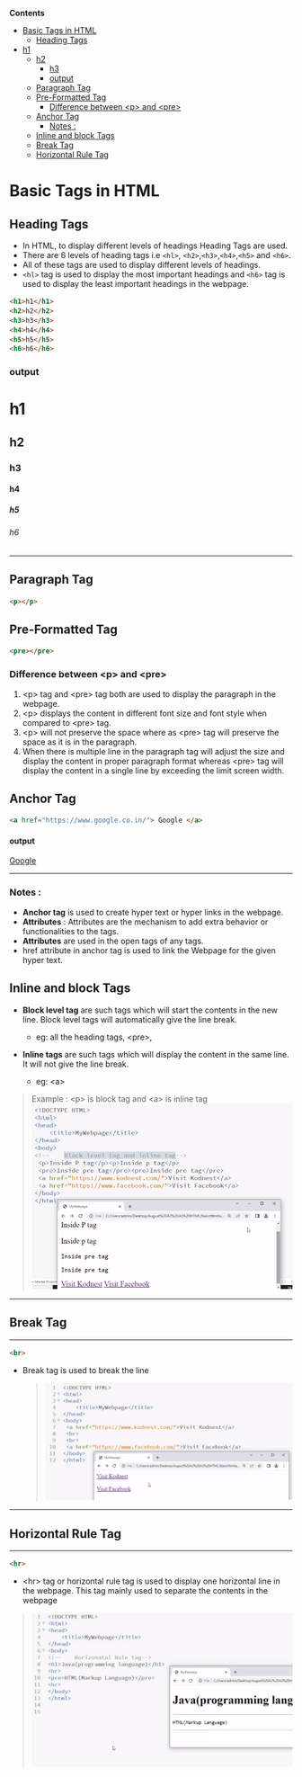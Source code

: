 <!-- START doctoc generated TOC please keep comment here to allow auto update -->
<!-- DON'T EDIT THIS SECTION, INSTEAD RE-RUN doctoc TO UPDATE -->
**Contents**

- [Basic Tags in HTML](#basic-tags-in-html)
  - [Heading Tags](#heading-tags)
- [h1](#h1)
  - [h2](#h2)
    - [h3](#h3)
    - [output](#output)
  - [Paragraph Tag](#paragraph-tag)
  - [Pre-Formatted Tag](#pre-formatted-tag)
    - [Difference between \<p> and \<pre>](#difference-between-%5Cp-and-%5Cpre)
  - [Anchor Tag](#anchor-tag)
    - [Notes :](#notes-)
  - [Inline and block Tags](#inline-and-block-tags)
  - [Break Tag](#break-tag)
  - [Horizontal Rule Tag](#horizontal-rule-tag)

<!-- END doctoc generated TOC please keep comment here to allow auto update -->



# Basic Tags in HTML

## Heading Tags

- In HTML, to display different levels of headings Heading Tags are used.
- There are 6 levels of heading tags i.e `<hl>`, `<h2>`,`<h3>`,`<h4>`,`<h5>` and `<h6>`.
- All of these tags are used to display different levels of headings.
- `<hl>` tag is used to display the most important headings and `<h6>` tag is used to display the least important headings in the webpage.

```html
<h1>h1</h1>
<h2>h2</h2>
<h3>h3</h3>
<h4>h4</h4>
<h5>h5</h5>
<h6>h6</h6>
```

### output

  <h1>h1</h1>
  <h2>h2</h2>
  <h3>h3</h3>
  <h4>h4</h4>
  <h5>h5</h5>
  <h6>h6</h6>

---

## Paragraph Tag

```HTML
<p></p>
```

## Pre-Formatted Tag

```HTML
<pre></pre>
```

### Difference between \<p> and \<pre>

1. \<p> tag and \<pre> tag both are used to display the paragraph in the webpage.
2. \<p> displays the content in different font size and font style when compared to \<pre> tag.
3. \<p> will not preserve the space where as \<pre> tag will preserve the space as it is in the paragraph.
4. When there is multiple line in the paragraph tag will adjust the size and display the content in proper paragraph format whereas \<pre> tag will display the content in a single line by exceeding the limit screen width.

## Anchor Tag

```HTML
<a href="https://www.google.co.in/"> Google </a>
```

#### output

<a href="https://www.google.co.in/"> Google </a>

---

### Notes :

- **Anchor tag** is used to create hyper text or hyper links in the webpage.
- **Attributes** : Attributes are the mechanism to add extra behavior or functionalities to the tags.
- **Attributes** are used in the open tags of any tags.
- href attribute in anchor tag is used to link the Webpage for the given hyper text.

## Inline and block Tags

- **Block level tag** are such tags which will start the contents in the new line. Block level tags will
  automatically give the line break.
  - eg: all the heading tags, \<pre>,
- **Inline tags** are such tags which will display the content in the same line. It will not give the line break.

  - eg: \<a>

> Example : \<p> is block tag and \<a> is inline tag
> ![](inline%20and%20block%20tags.PNG)

---

## Break Tag

---

```HTML
<br>
```

- Break tag is used to break the line
  > ![break tag](break%20tag.PNG)

---

## Horizontal Rule Tag

---

```HTML
<hr>
```

- \<hr> tag or horizontal rule tag is used to display one horizontal line in the webpage. This tag mainly used to separate the contents in the webpage

> ![](hr%20tag.PNG)
